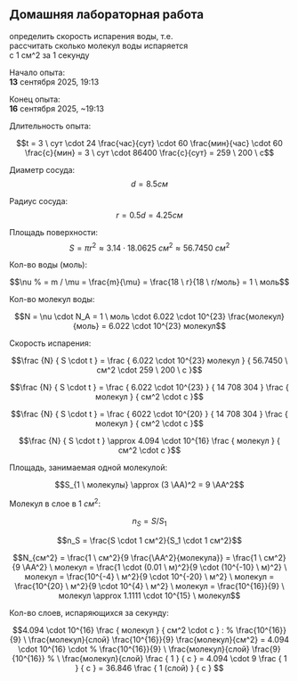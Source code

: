 Домашняя лабораторная работа
---

определить скорость испарения воды, т.е.  
рассчитать сколько молекул воды испаряется  
с 1 см^2 за 1 секунду

Начало опыта:  
__13__ сентября 2025, 19:13

Конец опыта:  
__16__ сентября 2025, ~19:13

Длительность опыта:

```math
t
= 3 \ сут
  \cdot 24 \frac{час}{сут}
  \cdot 60 \frac{мин}{час}
  \cdot 60 \frac{с}{мин}

= 3 \ сут
  \cdot 86400 \frac{с}{сут}

= 259 \ 200 \ с
```

Диаметр сосуда:
$$d = 8.5 см$$

Радиус сосуда:
$$r = 0.5d = 4.25 см$$

Площадь поверхности:
$$S=\pi r^2 \approx 3.14 \cdot 18.0625 \ см^2 \approx 56.7450 \ см^2$$

<!-- 56.745017305465640369731496110486 -->

<!-- Масса воды:
$$m = \mu \cdot \nu = 18 \frac{г}{моль} \cdot 1 \ моль = 18 \ г$$ -->

Кол-во воды (моль):
```math
\nu
% = m / \mu
= \frac{m}{\mu}
= \frac{18 \ г}{18 \ г/моль}
= 1 \ моль
```

Кол-во молекул воды:
```math
N
= \nu \cdot N_A
= 1 \ моль \cdot 6.022 \cdot 10^{23} \frac{молекул}{моль}
= 6.022 \cdot 10^{23} молекул
```

Скорость испарения:
```math
\frac {N} {
    S \cdot t
}

=
\frac {
    6.022 \cdot 10^{23} молекул
} {
    56.7450 \ см^2
    \cdot 259 \ 200 \ с
}
```

```math
\frac {N} {
    S \cdot t
}

=
\frac {
  6.022 \cdot 10^{23}
} {
  14 708 304
}

\frac {
  молекул
} {
  см^2 \cdot с
}
```

```math
\frac {N} {
    S \cdot t
}

=
\frac {
  6022 \cdot 10^{20}
} {
  14 708 304
}

\frac {
  молекул
} {
  см^2 \cdot с
}
```

<!-- % % 40 942 857 857 710 855 038.079169427012 -->
<!-- % 40 942 857 857 710 855.038079169427012 -->

```math
\frac {N} {
    S \cdot t
}

\approx
4.094 \cdot 10^{16}
\frac {
  молекул
} {
  см^2 \cdot с
}
```

Площадь, занимаемая одной молекулой:
```math
S_{1 \ молекулы} \approx (3 \AA)^2 = 9 \AA^2
```

<!-- Молекул в $1 \ см^2$: -->
Молекул в слое в $1 \ см^2$:

```math
n_S = S / S_1
```

<!-- $$
S / см^2 \cdot 1 см^2 = S
$$ -->

```math
n_S = \frac{S \cdot 1 см^2}{S_1 \cdot 1 см^2}
```

```math
N_{см^2}
= \frac{1 \ см^2}{9 \frac{\AA^2}{молекула}}
= \frac{1 \ см^2}{9 \AA^2} \ молекул
= \frac{1 \cdot (0.01 \ м)^2}{9 \cdot (10^{-10} \ м)^2} \ молекул
= \frac{10^{-4} \ м^2}{9 \cdot 10^{-20} \ м^2} \ молекул
= \frac{10^{20} \ м^2}{9 \cdot 10^{4} \ м^2} \ молекул
= \frac{10^{16}}{9} \ молекул
\approx 1.1111 \cdot 10^{15} \ молекул
```

Кол-во слоев, испаряющихся за секунду:

```math
4.094 \cdot 10^{16}
\frac {
  молекул
} {
  см^2 \cdot с
}
:
% \frac{10^{16}}{9} \ \frac{молекул}{слой}
\frac{10^{16}}{9} \frac{молекул}{см^2}

=

4.094 \cdot 10^{16}
\cdot
% \frac{10^{16}}{9} \ \frac{молекул}{слой}
\frac{9}{10^{16}} % \ \frac{молекул}{слой}

\frac {
  1
} {
  с
}

=

4.094 \cdot 9
\frac {
  1
} {
  с
}

= 36.846
\frac {
  1 (слой)
} {
  с
}

```